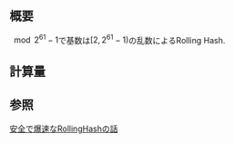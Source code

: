 ## 概要
$\mod 2^{61}-1$で基数は$\left[2,2^{61}-1\right)$の乱数によるRolling Hash.

## 計算量

## 参照
[安全で爆速なRollingHashの話](https://qiita.com/keymoon/items/11fac5627672a6d6a9f6)